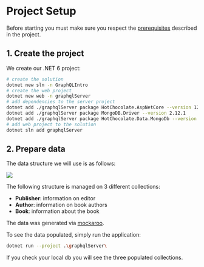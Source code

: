 # Project Setup

Before starting you must make sure you respect the [prerequisites](./../readme.md) described in the project.

## 1. Create the project

We create our .NET 6 project:

```bash
# create the solution
dotnet new sln -n GraphQLIntro
# create the web project
dotnet new web -n graphqlServer
# add dependencies to the server project
dotnet add ./graphqlServer package HotChocolate.AspNetCore --version 12.1.0
dotnet add ./graphqlServer package MongoDB.Driver --version 2.12.1
dotnet add ./graphqlServer package HotChocolate.Data.MongoDb --version 12.1.0
# add web project to the solution
dotnet sln add graphqlServer
```

## 2. Prepare data

The data structure we will use is as follows:

[![](https://mermaid.ink/img/eyJjb2RlIjoiZXJEaWFncmFtXG4gICAgICAgICAgQXV0aG9yIH18Li58eyBCb29rIDogd3JpdGVcbiAgICAgICAgICBQdWJsaXNoZXIgfXwuLnx7IEJvb2sgOiBwdWJsaXNoXG4gICAgICAgICAgQm9vayB8by4ub3sgQm9vayA6IFwiYWxzbyBib3VnaHRcIlxuICAgICAgICAgICAgIiwibWVybWFpZCI6eyJ0aGVtZSI6ImRlZmF1bHQifSwidXBkYXRlRWRpdG9yIjpmYWxzZX0)](https://mermaid-js.github.io/docs/mermaid-live-editor-beta/#/edit/eyJjb2RlIjoiZXJEaWFncmFtXG4gICAgICAgICAgQXV0aG9yIH18Li58eyBCb29rIDogd3JpdGVcbiAgICAgICAgICBQdWJsaXNoZXIgfXwuLnx7IEJvb2sgOiBwdWJsaXNoXG4gICAgICAgICAgQm9vayB8by4ub3sgQm9vayA6IFwiYWxzbyBib3VnaHRcIlxuICAgICAgICAgICAgIiwibWVybWFpZCI6eyJ0aGVtZSI6ImRlZmF1bHQifSwidXBkYXRlRWRpdG9yIjpmYWxzZX0)

The following structure is managed on 3 different collections:

- **Publisher**: information on editor
- **Author**: information on book authors
- **Book**: information about the book

The data was generated via [mockaroo](https://www.mockaroo.com/).

To see the data populated, simply run the application:

```bash
dotnet run --project .\graphqlServer\
```

If you check your local db you will see the three populated collections.

